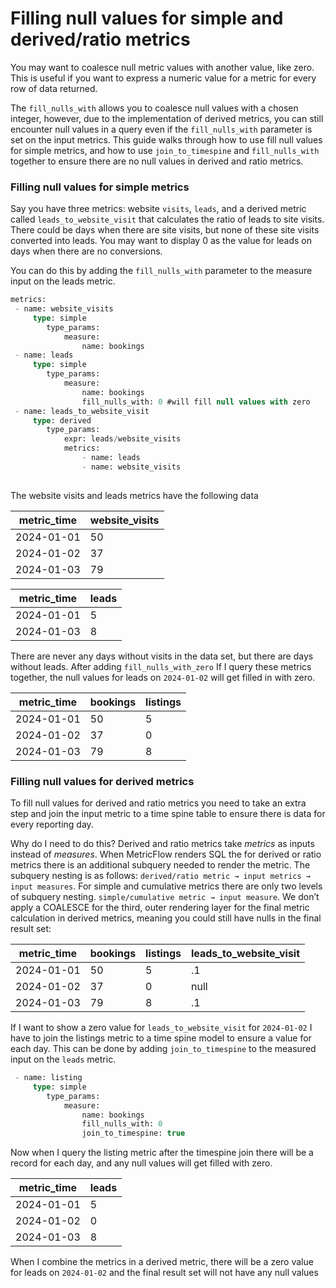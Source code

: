 # Filling null values for simple and derived/ratio metrics

You may want to coalesce null metric values with another value, like zero. This is useful if you want to express a numeric value for a metric for every row of data returned.

The `fill_nulls_with` allows you to coalesce null values with a chosen integer, however, due to the implementation of derived metrics, you can still encounter null values in a query even if the `fill_nulls_with` parameter is set on the input metrics. This guide walks through how to use fill null values for simple metrics, and how to use `join_to_timespine` and `fill_nulls_with` together to ensure there are no null values in derived and ratio metrics.  

### Filling null values for simple metrics

Say you have three metrics: website `visits`, `leads`, and a derived metric called `leads_to_website_visit` that calculates the ratio of leads to site visits. There could be days when there are site visits, but none of these site visits converted into leads. You may want to display 0 as the value for leads on days when there are no conversions. 

You can do this by adding the `fill_nulls_with` parameter to the measure input on the leads metric. 

```sql
metrics:
 - name: website_visits
	 type: simple
		type_params:
			measure:
				name: bookings
 - name: leads
	 type: simple
		type_params:
			measure:
				name: bookings
				fill_nulls_with: 0 #will fill null values with zero
 - name: leads_to_website_visit
	 type: derived
		type_params:
			expr: leads/website_visits
			metrics:
				- name: leads
				- name: website_visits
				
```

The website visits and leads metrics have the following data

| metric_time | website_visits |
| --- | --- |
| 2024-01-01 | 50 |
| 2024-01-02 | 37 |
| 2024-01-03 | 79 |

| metric_time | leads |
| --- | --- |
| 2024-01-01 | 5 |
| 2024-01-03 | 8 |

There are never any days without visits in the data set, but there are days without leads. After adding `fill_nulls_with_zero` If I query these metrics together, the null values for leads on `2024-01-02` will get filled in with zero. 

| metric_time | bookings | listings |
| --- | --- | --- |
| 2024-01-01 | 50 | 5 |
| 2024-01-02 | 37 | 0 |
| 2024-01-03 | 79 | 8 |

### Filling null values for derived metrics

To fill null values for derived and ratio metrics you need to take an extra step and join the input metric to a time spine table to ensure there is data for every reporting day. 

Why do I need to do this? Derived and ratio metrics take *metrics* as inputs instead of *measures*. When MetricFlow renders SQL the for derived or ratio metrics there is an additional subquery needed to render the metric. The subquery nesting is as follows:  `derived/ratio metric → input metrics → input measures`. For simple and cumulative metrics there are only two levels of subquery nesting. `simple/cumulative metric → input measure`. We don’t apply a COALESCE for the third, outer rendering layer for the final metric calculation in derived metrics, meaning you could still have nulls in the final result set: 

| metric_time | bookings | listings | leads_to_website_visit |
| --- | --- | --- | --- |
| 2024-01-01 | 50 | 5 | .1 |
| 2024-01-02 | 37 | 0 | null |
| 2024-01-03 | 79 | 8 | .1 |

If I want to show a zero value for `leads_to_website_visit`  for `2024-01-02` I have to join the listings metric to a time spine model to ensure a value for each day. This can be done by adding `join_to_timespine` to the measured input on the `leads` metric.

```sql
 - name: listing
	 type: simple
		type_params:
			measure:
				name: bookings
				fill_nulls_with: 0
				join_to_timespine: true
```

Now when I query the listing metric after the timespine join there will be a record for each day, and any null values will get filled with zero.

| metric_time | leads |
| --- | --- |
| 2024-01-01 | 5 |
| 2024-01-02 | 0 |
| 2024-01-03 | 8 |

When I combine the metrics in a derived metric, there will be a zero value for leads on `2024-01-02` and the final result set will not have any null values